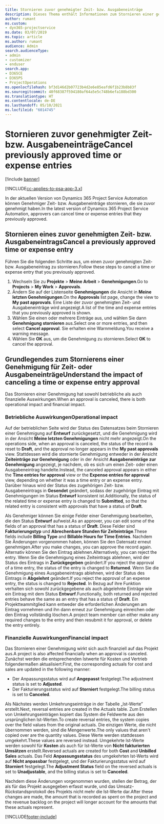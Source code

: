 ```yaml
---
title: Stornieren zuvor genehmigter Zeit- bzw. Ausgabeneinträge
description: Dieses Thema enthält Informationen zum Stornieren einer genehmigten Projektzeit- und -Ausgabentransaktion.
author: rumant
ms.custom:
- dyn365-projectservice
ms.date: 03/07/2019
ms.topic: article
ms.author: rumant
audience: Admin
search.audienceType:
- admin
- customizer
- enduser
search.app:
- D365CE
- D365PS
- ProjectOperations
ms.openlocfilehash: bf3d146d2b07723b4d2e6e85eafd6f1b23b8b83f
ms.sourcegitcommit: 40f68387f594180af64a5e5c748b6efa188bd300
ms.translationtype: HT
ms.contentlocale: de-DE
ms.lasthandoff: 05/10/2021
ms.locfileid: "6014745"
---
```

# <a name="cancel-previously-approved-time-or-expense-entries"></a><span data-ttu-id="12025-103">Stornieren zuvor genehmigter Zeit- bzw. Ausgabeneinträge</span><span class="sxs-lookup"><span data-stu-id="12025-103">Cancel previously approved time or expense entries</span></span>

[!include [banner](../includes/psa-now-project-operations.md)]

[!INCLUDE[cc-applies-to-psa-app-3.x](../includes/cc-applies-to-psa-app-3x.md)]

<span data-ttu-id="12025-104">In der aktuellen Version von Dynamics 365 Project Service Automation können Genehmiger Zeit- bzw. Ausgabeneinträge stornieren, die sie zuvor genehmigt haben.</span><span class="sxs-lookup"><span data-stu-id="12025-104">In the latest version of Dynamics 365 Project Service Automation, approvers can cancel time or expense entries that they previously approved.</span></span>

## <a name="cancel-a-previously-approved-time-or-expense-entry"></a><span data-ttu-id="12025-105">Stornieren eines zuvor genehmigten Zeit- bzw. Ausgabeneintrags</span><span class="sxs-lookup"><span data-stu-id="12025-105">Cancel a previously approved time or expense entry</span></span>

<span data-ttu-id="12025-106">Führen Sie die folgenden Schritte aus, um einen zuvor genehmigten Zeit- bzw. Ausgabeneintrag zu stornieren.</span><span class="sxs-lookup"><span data-stu-id="12025-106">Follow these steps to cancel a time or expense entry that you previously approved.</span></span>

1. <span data-ttu-id="12025-107">Wechseln Sie zu **Projekte** \> **Meine Arbeit** \> **Genehmigungen**.</span><span class="sxs-lookup"><span data-stu-id="12025-107">Go to **Projects** \> **My Work** \> **Approvals**.</span></span>
2. <span data-ttu-id="12025-108">Ändern Sie auf der Listenseite **Genehmigungen** die Ansicht in **Meine letzten Genehmigungen**.</span><span class="sxs-lookup"><span data-stu-id="12025-108">On the **Approvals** list page, change the view to **My past approvals**.</span></span> <span data-ttu-id="12025-109">Eine Liste der zuvor genehmigten Zeit- und Ausgabeneinträge wird angezeigt.</span><span class="sxs-lookup"><span data-stu-id="12025-109">A list of the time and expense entries that you previously approved is shown.</span></span>
3. <span data-ttu-id="12025-110">Wählen Sie einen oder mehrere Einträge aus, und wählen Sie dann **Genehmigung stornieren** aus.</span><span class="sxs-lookup"><span data-stu-id="12025-110">Select one or more entries, and then select **Cancel approval**.</span></span> <span data-ttu-id="12025-111">Sie erhalten eine Warnmeldung.</span><span class="sxs-lookup"><span data-stu-id="12025-111">You receive a warning message.</span></span>
4. <span data-ttu-id="12025-112">Wählen Sie **OK** aus, um die Genehmigung zu stornieren.</span><span class="sxs-lookup"><span data-stu-id="12025-112">Select **OK** to cancel the approval.</span></span>

## <a name="understand-the-impact-of-canceling-a-time-or-expense-entry-approval"></a><span data-ttu-id="12025-113">Grundlegendes zum Stornierens einer Genehmigung für Zeit- oder Ausgabeneinträge</span><span class="sxs-lookup"><span data-stu-id="12025-113">Understand the impact of canceling a time or expense entry approval</span></span>

<span data-ttu-id="12025-114">Das Stornieren einer Genehmigung hat sowohl betriebliche als auch finanzielle Auswirkungen.</span><span class="sxs-lookup"><span data-stu-id="12025-114">When an approval is canceled, there is both operational impact and financial impact.</span></span>

### <a name="operational-impact"></a><span data-ttu-id="12025-115">Betriebliche Auswirkungen</span><span class="sxs-lookup"><span data-stu-id="12025-115">Operational impact</span></span>

<span data-ttu-id="12025-116">Auf der betrieblichen Seite wird der Status des Datensatzes beim Stornieren einer Genehmigung auf **Entwurf** zurückgesetzt, und die Genehmigung wird in der Ansicht **Meine letzten Genehmigungen** nicht mehr angezeigt.</span><span class="sxs-lookup"><span data-stu-id="12025-116">On the operations side, when an approval is canceled, the status of the record is reset to **Draft**, and the approval no longer appears in the **My past approvals** view.</span></span> <span data-ttu-id="12025-117">Stattdessen wird die stornierte Genehmigung entweder in der Ansicht **Zeiteinträge zur Genehmigung** oder in der Ansicht **Ausgabeneinträge zur Genehmigung** angezeigt, je nachdem, ob es sich um einen Zeit- oder einen Ausgabeneintrag handelte.</span><span class="sxs-lookup"><span data-stu-id="12025-117">Instead, the canceled approval appears in either the **Time entries for approval** view or the **Expense entries for approval** view, depending on whether it was a time entry or an expense entry.</span></span> <span data-ttu-id="12025-118">Darüber hinaus wird der Status des zugehörigen Zeit- bzw. Ausgabeneintrags in **Gesendet** geändert, sodass der zugehörige Eintrag mit Genehmigungen im Status **Entwurf** konsistent ist.</span><span class="sxs-lookup"><span data-stu-id="12025-118">Additionally, the status of the related time or expense entry is changed to **Submitted**, so that the related entry is consistent with approvals that have a status of **Draft**.</span></span>

<span data-ttu-id="12025-119">Als Genehmiger können Sie einige Felder einer Genehmigung bearbeiten, die den Status **Entwurf** aufweist.</span><span class="sxs-lookup"><span data-stu-id="12025-119">As an approver, you can edit some of the fields of an approval that has a status of **Draft**.</span></span> <span data-ttu-id="12025-120">Diese Felder sind **Fakturierungstyp** und **Abrechenbare Stunden für Zeiteinträge**.</span><span class="sxs-lookup"><span data-stu-id="12025-120">These fields include **Billing Type** and **Billable Hours for Time Entries**.</span></span> <span data-ttu-id="12025-121">Nachdem Sie Änderungen vorgenommen haben, können Sie den Datensatz erneut genehmigen.</span><span class="sxs-lookup"><span data-stu-id="12025-121">After you make changes, you can approve the record again.</span></span> <span data-ttu-id="12025-122">Alternativ können Sie den Eintrag ablehnen.</span><span class="sxs-lookup"><span data-stu-id="12025-122">Alternatively, you can reject the entry.</span></span> <span data-ttu-id="12025-123">Wenn Sie die Genehmigung eines Zeiteintrags ablehnen, wird der Status des Eintrags in **Zurückgegeben** geändert.</span><span class="sxs-lookup"><span data-stu-id="12025-123">If you reject the approval of a time entry, the status of the entry is changed to **Returned**.</span></span> <span data-ttu-id="12025-124">Wenn Sie die Genehmigung eines Ausgabeneintrags ablehnen, wird der Status des Eintrags in **Abgelehnt** geändert.</span><span class="sxs-lookup"><span data-stu-id="12025-124">If you reject the approval of an expense entry, the status is changed to **Rejected**.</span></span> <span data-ttu-id="12025-125">In Bezug auf ihre Funktion verhalten sich sowohl zurückgegebene als auch abgelehnte Einträge wie ein Eintrag mit dem Status **Entwurf**.</span><span class="sxs-lookup"><span data-stu-id="12025-125">Functionally, both returned and rejected entries behave the same as an entry that has a status of **Draft**.</span></span> <span data-ttu-id="12025-126">Ein Projektteammitglied kann entweder die erforderlichen Änderungen am Eintrag vornehmen und ihn dann erneut zur Genehmigung einreichen oder den Eintrag vollständig löschen.</span><span class="sxs-lookup"><span data-stu-id="12025-126">A project team member can either make any required changes to the entry and then resubmit it for approval, or delete the entry entirely.</span></span>

### <a name="financial-impact"></a><span data-ttu-id="12025-127">Finanzielle Auswirkungen</span><span class="sxs-lookup"><span data-stu-id="12025-127">Financial impact</span></span>

<span data-ttu-id="12025-128">Das Stornieren einer Genehmigung wirkt sich auch finanziell auf das Projekt aus.</span><span class="sxs-lookup"><span data-stu-id="12025-128">A project is also affected financially when an approval is canceled.</span></span> <span data-ttu-id="12025-129">Zunächst werden die entsprechenden Istwerte für Kosten und Vertrieb folgendermaßen aktualisiert:</span><span class="sxs-lookup"><span data-stu-id="12025-129">First, the corresponding actuals for cost and sales are updated in the following manner:</span></span>

- <span data-ttu-id="12025-130">Der Anpassungsstatus wird auf **Angepasst** festgelegt.</span><span class="sxs-lookup"><span data-stu-id="12025-130">The adjustment status is set to **Adjusted**.</span></span>
- <span data-ttu-id="12025-131">Der Fakturierungsstatus wird auf **Storniert** festgelegt.</span><span class="sxs-lookup"><span data-stu-id="12025-131">The billing status is set to **Canceled**.</span></span>

<span data-ttu-id="12025-132">Als Nächstes werden Umkehrungseinträge in der Tabelle „Ist-Werte” erstellt.</span><span class="sxs-lookup"><span data-stu-id="12025-132">Next, reversal entries are created in the Actuals table.</span></span> <span data-ttu-id="12025-133">Zum Erstellen von Umkehrungseinträgen kopiert das System die Feldwerte aus den ursprünglichen Ist-Werten.</span><span class="sxs-lookup"><span data-stu-id="12025-133">To create reversal entries, the system copies over the field values from the original actuals.</span></span> <span data-ttu-id="12025-134">Die einzigen Werte, die nicht übernommen werden, sind die Mengenwerte.</span><span class="sxs-lookup"><span data-stu-id="12025-134">The only values that aren't copied over are the quantity values.</span></span> <span data-ttu-id="12025-135">Diese Werte werden stattdessen umgekehrt.</span><span class="sxs-lookup"><span data-stu-id="12025-135">These values are reversed instead.</span></span> <span data-ttu-id="12025-136">Umgekehrte Ist-Werte werden sowohl für **Kosten** als auch für Ist-Werte von **Nicht fakturierten Umsätzen** erstellt.</span><span class="sxs-lookup"><span data-stu-id="12025-136">Reversed actuals are created for both **Cost** and **Unbilled Sales** actuals.</span></span> <span data-ttu-id="12025-137">Das Feld **Anpassungsstatus** des umgekehrten Ist-Werts wird auf **Nicht anpassbar** festgelegt, und der Fakturierungsstatus wird auf **Storniert** festgelegt.</span><span class="sxs-lookup"><span data-stu-id="12025-137">The **Adjustment Status** field on the reversed actuals is set to **Unadjustable**, and the billing status is set to **Canceled**.</span></span>

<span data-ttu-id="12025-138">Nachdem diese Änderungen vorgenommen wurden, stellen der Betrag, der als für das Projekt ausgegeben erfasst wurde, und das Umsatz-Rückstandsprotokoll des Projekts nicht mehr die Ist-Werte dar.</span><span class="sxs-lookup"><span data-stu-id="12025-138">After these changes are made, the amount that is recorded as spent on the project and the revenue backlog on the project will longer account for the amounts that these actuals represent.</span></span>


[!INCLUDE[footer-include](../includes/footer-banner.md)]
